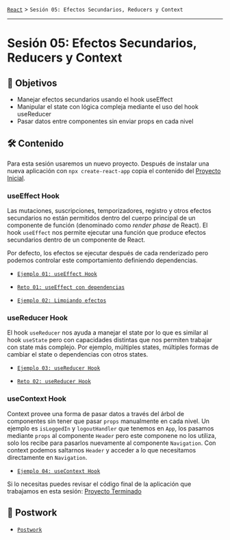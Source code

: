 [`React`](../README.md) > `Sesión 05: Efectos Secundarios, Reducers y Context`

---

# Sesión 05: Efectos Secundarios, Reducers y Context

## 🎯 Objetivos

- Manejar efectos secundarios usando el hook useEffect
- Manipular el state con lógica compleja mediante el uso del hook useReducer
- Pasar datos entre componentes sin enviar props en cada nivel

## 🛠 Contenido

Para esta sesión usaremos un nuevo proyecto. Después de instalar una nueva aplicación con `npx create-react-app` copia el contenido del [Proyecto Inicial](./Proyecto-Inicial/).

### useEffect Hook

Las mutaciones, suscripciones, temporizadores, registro y otros efectos secundarios no están permitidos dentro del cuerpo principal de un componente de función (denominado como _render phase_ de React). El hook `useEffect` nos permite ejecutar una función que produce efectos secundarios dentro de un componente de React.

Por defecto, los efectos se ejecutar después de cada renderizado pero podemos controlar este comportamiento definiendo dependencias.

- [`Ejemplo 01: useEffect Hook`](./Ejemplo-01/Readme.md)

- [`Reto 01: useEffect con dependencias`](./Reto-01/Readme.md)

- [`Ejemplo 02: Limpiando efectos`](./Ejemplo-02/Readme.md)

### useReducer Hook

El hook `useReducer` nos ayuda a manejar el state por lo que es similar al hook `useState` pero con capacidades distintas que nos permiten trabajar con state más complejo. Por ejemplo, múltiples states, múltiples formas de cambiar el state o dependencias con otros states.

- [`Ejemplo 03: useReducer Hook`](./Ejemplo-03/Readme.md)

- [`Reto 02: useReducer Hook`](./Reto-02/Readme.md)

### useContext Hook

Context provee una forma de pasar datos a través del árbol de componentes sin tener que pasar `props` manualmente en cada nivel. Un ejemplo es `isLoggedIn` y `logoutHandler` que tenemos en `App`, los pasamos mediante `props` al componente `Header` pero este componene no los utiliza, solo los recibe para pasarlos nuevamente al componente `Navigation`. Con context podemos saltarnos `Header` y acceder a lo que necesitamos directamente en `Navigation`.

- [`Ejemplo 04: useContext Hook`](./Ejemplo-04/Readme.md)

Si lo necesitas puedes revisar el código final de la aplicación que trabajamos en esta sesión: [Proyecto Terminado](./Proyecto-Terminado/)

## 📝 Postwork

- [`Postwork`](./Postwork/Readme.md)
